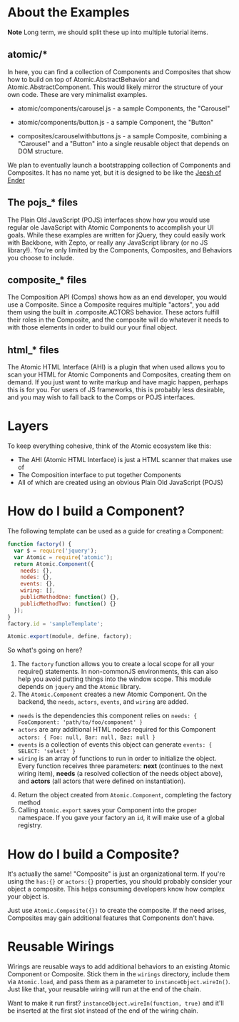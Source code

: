 # About the Examples

**Note** Long term, we should split these up into multiple tutorial items.

## atomic/*
In here, you can find a collection of Components and Composites that show how to build on top of Atomic.AbstractBehavior and Atomic.AbstractComponent. This would likely mirror the structure of your own code. These are very minimalist examples.

* atomic/components/carousel.js - a sample Components, the "Carousel"
* atomic/components/button.js - a sample Component, the "Button"

* composites/carouselwithbuttons.js - a sample Composite, combining a "Carousel" and a "Button" into a single reusable object that depends on DOM structure.

We plan to eventually launch a bootstrapping collection of Components and Composites. It has no name yet, but it is designed to be like the [Jeesh of Ender](https://github.com/ender-js/jeesh)

## The pojs_* files
The Plain Old JavaScript (POJS) interfaces show how you would use regular ole JavaScript with Atomic Components to accomplish your UI goals. While these examples are written for jQuery, they could easily work with Backbone, with Zepto, or really any JavaScript library (or no JS library!). You're only limited by the Components, Composites, and Behaviors you choose to include.

## composite_* files
The Composition API (Comps) shows how as an end developer, you would use a Composite. Since a Composite requires multiple "actors", you add them using the built in .composite.ACTORS behavior. These actors fulfill their roles in the Composite, and the composite will do whatever it needs to with those elements in order to build our your final object.

## html_* files
The Atomic HTML Interface (AHI) is a plugin that when used allows you to scan your HTML for Atomic Components and Composites, creating them on demand. If you just want to write markup and have magic happen, perhaps this is for you. For users of JS frameworks, this is probably less desirable, and you may wish to fall back to the Comps or POJS interfaces.

# Layers
To keep everything cohesive, think of the Atomic ecosystem like this:

* The AHI (Atomic HTML Interface) is just a HTML scanner that makes use of
* The Composition interface to put together Components
* All of which are created using an obvious Plain Old JavaScript (POJS)

# How do I build a Component?
The following template can be used as a guide for creating a Component:

```js
function factory() {
  var $ = require('jquery');
  var Atomic = require('atomic');
  return Atomic.Component({
    needs: {},
    nodes: {},
    events: {},
    wiring: [],
    publicMethodOne: function() {},
    publicMethodTwo: function() {}
  });
}
factory.id = 'sampleTemplate';

Atomic.export(module, define, factory);
```

So what's going on here?

1. The `factory` function allows you to create a local scope for all your require() statements. In non-commonJS environments, this can also help you avoid putting things into the window scope. This module depends on `jquery` and the `Atomic` library.
2. The `Atomic.Component` creates a new Atomic Component. On the backend, the `needs`, `actors`, `events`, and `wiring` are added.
  * `needs` is the dependencies this component relies on `needs: { FooComponent: 'path/to/foo/component' }`
  * `actors` are any additional HTML nodes required for this Component `actors: { Foo: null, Bar: null, Baz: null }`
  * `events` is a collection of events this object can generate `events: { SELECT: 'select' }`
  * `wiring` is an array of functions to run in order to initialize the object. Every function receives three parameters: **next** (continues to the next wiring item), **needs** (a resolved collection of the needs object above), and **actors** (all actors that were defined on instantiation).
4. Return the object created from `Atomic.Component`, completing the factory method
5. Calling `Atomic.export` saves your Component into the proper namespace. If you gave your factory an `id`, it will make use of a global registry.

# How do I build a Composite?
It's actually the same! "Composite" is just an organizational term. If you're using the `has:{}` or `actors:{}` properties, you should probably consider your object a composite. This helps consuming developers know how complex your object is.

Just use `Atomic.Composite({})` to create the composite. If the need arises, Composites may gain additional features that Components don't have.

# Reusable Wirings
Wirings are reusable ways to add additional behaviors to an existing Atomic Component or Composite. Stick them in the `wirings` directory, include them via `Atomic.load`, and pass them as a parameter to `instanceObject.wireIn()`. Just like that, your reusable wiring will run at the end of the chain.

Want to make it run first? `instanceObject.wireIn(function, true)` and it'll be inserted at the first slot instead of the end of the wiring chain.